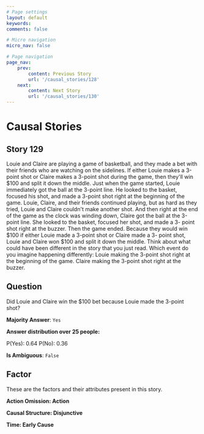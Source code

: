 ```yaml
---
# Page settings
layout: default
keywords:
comments: false

# Micro navigation
micro_nav: false

# Page navigation
page_nav:
    prev:
        content: Previous Story
        url: '/causal_stories/128'
    next:
        content: Next Story
        url: '/causal_stories/130'
---
```

# Causal Stories

## Story 129

<div class='text-hightlight'>
Louie and Claire are playing a game of basketball, and they made a bet with their friends who are watching on the sidelines. If either Louie makes a 3-point shot or Claire makes a 3-point shot during the game, then they'll win $100 and split it down the middle. Just when the game started, Louie immediately got the ball at the 3-point line. He looked to the basket, focused his shot, and made a 3-point shot right at the beginning of the game. Louie, Claire, and their friends continued playing, but as hard as they tried, Louie and Claire couldn't make another shot. And then right at the end of the game as the clock was winding down, Claire got the ball at the 3-point line. She looked to the basket, focused her shot, and made a 3- point shot right at the buzzer. Then the game ended. Because they would win $100 if either Louie made a 3-point shot or Claire made a 3- point shot, Louie and Claire won $100 and split it down the middle. Think about what could have been different in the story that you just read. Which event do you imagine happening differently: Louie making the 3-point shot right at the beginning of the game. Claire making the 3-point shot right at the buzzer.
</div>

## Question

<p>
<div class='text-hightlight'>Did Louie and Claire win the $100 bet because Louie made the 3-point shot?</div>
</p>

**Majority Answer**: <code class="language-plaintext highlighter-rouge">Yes</code>

**Answer distribution over 25 people:**

<div class="container">
<div class="row">
<div class="col-md-7">
    <div class="slider-container">
        <div class="slider">
            <div class="slider-value" id="sliderValue"></div>
        </div>
        <div class="slider-labels">
            <span id="yesLabel">P(Yes): 0.64</span>
            <span id="noLabel">P(No): 0.36</span>
        </div>
    </div>
</div>
</div>
</div>

**Is Ambiguous**:  <code class="language-plaintext highlighter-rouge">False</code> <!-- False -->

## Factor

These are the factors and their attributes present in this story.


<div class="callout callout--info">
    <p><strong>Action Omission: Action</strong></p>
</div>

<div class="callout callout--info">
    <p><strong>Causal Structure: Disjunctive</strong></p>
</div>

<div class="callout callout--info">
    <p><strong>Time: Early Cause</strong></p>
</div>
